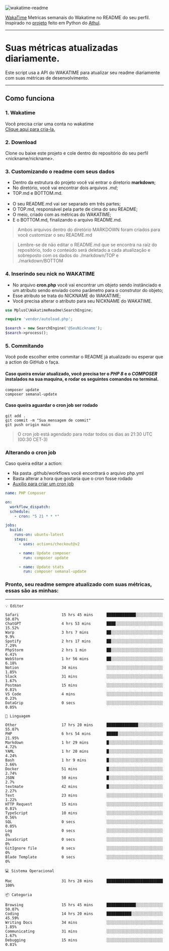 ![wakatime-readme](https://socialify.git.ci/bymatheus/wakatime-readme/image?description=1&descriptionEditable=M%C3%A9tricas%20semanais%20do%20Wakatime%20no%20seu%20README%20de%20perfil.&font=KoHo&forks=1&language=1&owner=1&pattern=Signal&stargazers=1&theme=Dark)

[WakaTime](https://wakatime.com) Metricas semanais do Wakatime no README do seu perfil. <br>
Inspirado no [projeto](https://github.com/athul/waka-readme) feito em Python do [Athul](https://github.com/athul).
___

# Suas métricas atualizadas diariamente.
Este script usa a API do WAKATIME para atualizar seu readme diariamente com suas métricas de desenvolvimento.

___

## Como funciona

### 1. Wakatime
Você precisa criar uma conta no wakatime <br>
[Clique aqui para cria-la.](https://wakatime.com) 

### 2. Download
Clone ou baixe este projeto e cole dentro do repositório do seu perfil <nickname/nickname>.

### 3. Customizando o readme com seus dados
- Dentro da estrutura do projeto você vai entrar o diretorio **markdown**;  
- No diretório, você vai encontrar dois arquivos *.md*;
- TOP.md e BOTTOM.md.
<br><br>
- O seu README.md vai ser separado em três partes; 
- O TOP.md, responsável pela parte de cima do seu README;
- O meio, criado com as métricas do WAKATIME;
- E o BOTTOM.md, finalizando o arquivo README.md.<br>

> Ambos arquivos dentro do diretório MARKDOWN foram criados para você customizar o seu README.md

> Lembre-se de não editar o README.md que se encontra na raiz do repositório, todo o conteúdo será deletado a cada atualização e sobreposto com os dados do ./markdown/TOP e ./markdown/BOTTOM

### 4. Inserindo seu nick no WAKATIME
- No arquivo **cron.php** você vai encontrar um objeto sendo instânciado e um atributo sendo enviado como parâmetro para o construtor do objeto;
- Esse atributo se trata do NICKNAME do WAKATIME;
- Você precisa alterar o atributo para seu NICKNAME do WAKATIME.

```php
use MplusC\WakatimeReadme\SearchEngine;

require 'vendor/autoload.php';

$search = new SearchEngine('@SeuNickname');
$search->process();
```

### 5. Commitando
Você pode escolher entre commitar o README já atualizado ou esperar que a action do GitHub o faça. <br>

#### Caso queira enviar atualizado, você precisa ter o *PHP 8* e o *COMPOSER* instalados na sua maquina, e rodar os seguintes comandos no terminal.
```composer
composer update
composer semanal-update 
```

#### Caso queira aguardar o cron job ser rodado 
```git 
git add .
git commit -m "Sua mensagem de commit"
git push origin main
```

>O cron job está agendado para rodar todos os dias as 21:30 UTC (00:30 CET-3) 

### Alterando o cron job
Caso queira editar a action:

- Na pasta .github/workflows você encontrará o arquivo php.yml
- Basta alterar a hora que gostaria que o cron fosse rodado
- [Auxilio para criar um cron job](https://crontab.guru)

```yml
name: PHP Composer

on:
  workflow_dispatch:
  schedule:
    - cron: "5 21 * * *"

jobs:
  build:
    runs-on: ubuntu-latest
    steps:
      - uses: actions/checkout@v2

      - name: Update composer
        run: composer update

      - name: Update stats
        run: composer semanal-update
```

### Pronto, seu readme sempre atualizado com suas métricas, essas são as minhas:

___
```text
💡 Editor

Safari                   15 hrs 45 mins      █████████████░░░░░░░░░░░░     50.07%
ChatGPT                  4 hrs 53 mins       ████░░░░░░░░░░░░░░░░░░░░░     15.52%
Warp                     3 hrs 7 mins        ██░░░░░░░░░░░░░░░░░░░░░░░       9.9%
Spotify                  2 hrs 17 mins       ██░░░░░░░░░░░░░░░░░░░░░░░      7.29%
PhpStorm                 2 hrs 1 min         ██░░░░░░░░░░░░░░░░░░░░░░░      6.41%
WebStorm                 1 hr 56 mins        ██░░░░░░░░░░░░░░░░░░░░░░░      6.18%
Notion                   34 mins             ░░░░░░░░░░░░░░░░░░░░░░░░░      1.85%
Slack                    31 mins             ░░░░░░░░░░░░░░░░░░░░░░░░░      1.67%
Postman                  15 mins             ░░░░░░░░░░░░░░░░░░░░░░░░░      0.81%
VS Code                  4 mins              ░░░░░░░░░░░░░░░░░░░░░░░░░      0.23%
DataGrip                 0 secs              ░░░░░░░░░░░░░░░░░░░░░░░░░      0.05%
```
```text
💬 Linguagem

Other                    17 hrs 20 mins      ██████████████░░░░░░░░░░░     55.07%
PHP                      6 hrs 54 mins       █████░░░░░░░░░░░░░░░░░░░░     21.95%
Markdown                 1 hr 29 mins        █░░░░░░░░░░░░░░░░░░░░░░░░      4.72%
YAML                     1 hr 20 mins        █░░░░░░░░░░░░░░░░░░░░░░░░      4.24%
Bash                     1 hr 9 mins         █░░░░░░░░░░░░░░░░░░░░░░░░      3.66%
Docker                   51 mins             █░░░░░░░░░░░░░░░░░░░░░░░░      2.74%
JSON                     50 mins             █░░░░░░░░░░░░░░░░░░░░░░░░       2.7%
textmate                 42 mins             █░░░░░░░░░░░░░░░░░░░░░░░░      2.27%
Text                     23 mins             ░░░░░░░░░░░░░░░░░░░░░░░░░      1.22%
HTTP Request             15 mins             ░░░░░░░░░░░░░░░░░░░░░░░░░      0.81%
TypeScript               10 mins             ░░░░░░░░░░░░░░░░░░░░░░░░░      0.56%
SQL                      0 secs              ░░░░░░░░░░░░░░░░░░░░░░░░░      0.05%
Log                      0 secs              ░░░░░░░░░░░░░░░░░░░░░░░░░         0%
JavaScript               0 secs              ░░░░░░░░░░░░░░░░░░░░░░░░░         0%
GitIgnore file           0 secs              ░░░░░░░░░░░░░░░░░░░░░░░░░         0%
Blade Template           0 secs              ░░░░░░░░░░░░░░░░░░░░░░░░░         0%
```
```text
💻 Sistema Operacional

Mac                      31 hrs 28 mins      █████████████████████████       100%
```
```text
📦 Categoria

Browsing                 15 hrs 45 mins      █████████████░░░░░░░░░░░░     50.07%
Coding                   14 hrs 20 mins      ███████████░░░░░░░░░░░░░░     45.59%
Writing Docs             34 mins             ░░░░░░░░░░░░░░░░░░░░░░░░░      1.85%
Communicating            31 mins             ░░░░░░░░░░░░░░░░░░░░░░░░░      1.67%
Debugging                15 mins             ░░░░░░░░░░░░░░░░░░░░░░░░░      0.81%
```

